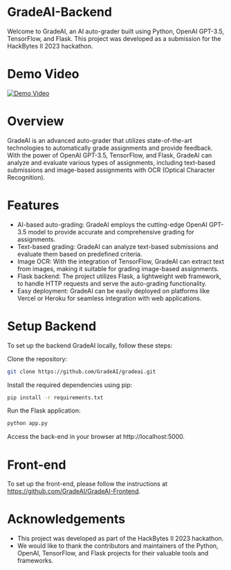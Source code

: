 # GradeAI-Backend
Welcome to GradeAI, an AI auto-grader built using Python, OpenAI GPT-3.5, TensorFlow, and Flask. This project was developed as a submission for the HackBytes II 2023 hackathon.

# Demo Video

[![Demo Video](http://img.youtube.com/vi/RYGEBW2aeRY/0.jpg)](http://www.youtube.com/watch?v=RYGEBW2aeRY)

# Overview

GradeAI is an advanced auto-grader that utilizes state-of-the-art technologies to automatically grade assignments and provide feedback. With the power of OpenAI GPT-3.5, TensorFlow, and Flask, GradeAI can analyze and evaluate various types of assignments, including text-based submissions and image-based assignments with OCR (Optical Character Recognition).

# Features

- AI-based auto-grading: GradeAI employs the cutting-edge OpenAI GPT-3.5 model to provide accurate and comprehensive grading for assignments.
- Text-based grading: GradeAI can analyze text-based submissions and evaluate them based on predefined criteria.
- Image OCR: With the integration of TensorFlow, GradeAI can extract text from images, making it suitable for grading image-based assignments.
- Flask backend: The project utilizes Flask, a lightweight web framework, to handle HTTP requests and serve the auto-grading functionality.
- Easy deployment: GradeAI can be easily deployed on platforms like Vercel or Heroku for seamless integration with web applications.

# Setup Backend
To set up the backend GradeAI locally, follow these steps:

Clone the repository:
```bash
git clone https://github.com/GradeAI/gradeai.git
```

Install the required dependencies using pip:
```bash
pip install -r requirements.txt
```

Run the Flask application:
```bash
python app.py
```

Access the back-end in your browser at http://localhost:5000.

# Front-end

To set up the front-end, please follow the instructions at https://github.com/GradeAI/GradeAI-Frontend.

# Acknowledgements

- This project was developed as part of the HackBytes II 2023 hackathon.
- We would like to thank the contributors and maintainers of the Python, OpenAI, TensorFlow, and Flask projects for their valuable tools and frameworks.
